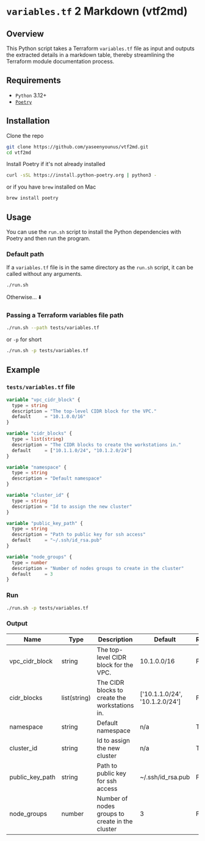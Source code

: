 # `variables.tf` 2 Markdown (vtf2md)

## Overview

This Python script takes a Terraform `variables.tf` file as input and outputs the extracted details in a markdown table, thereby streamlining the Terraform module documentation process.

## Requirements

- `Python` 3.12+
- [`Poetry`](https://python-poetry.org/docs/#installation)

## Installation

Clone the repo

```sh
git clone https://github.com/yaseenyounus/vtf2md.git
cd vtf2md
```

Install Poetry if it's not already installed

```sh
curl -sSL https://install.python-poetry.org | python3 -
```

or if you have `brew` installed on Mac

```sh
brew install poetry
```

## Usage

You can use the `run.sh` script to install the Python dependencies with Poetry and then run the program.

### Default path

If a `variables.tf` file is in the same directory as the `run.sh` script, it can be called without any arguments.

```sh
./run.sh
```

Otherwise... ⬇️

### Passing a Terraform variables file path

```sh
./run.sh --path tests/variables.tf
```

or `-p` for short

```sh
./run.sh -p tests/variables.tf
```

## Example

### `tests/variables.tf` file

```terraform
variable "vpc_cidr_block" {
  type = string
  description = "The top-level CIDR block for the VPC."
  default     = "10.1.0.0/16"
}

variable "cidr_blocks" {
  type = list(string)
  description = "The CIDR blocks to create the workstations in."
  default     = ["10.1.1.0/24", "10.1.2.0/24"]
}

variable "namespace" {
  type = string
  description = "Default namespace"
}

variable "cluster_id" {
  type = string
  description = "Id to assign the new cluster"
}

variable "public_key_path" {
  type = string
  description = "Path to public key for ssh access"
  default     = "~/.ssh/id_rsa.pub"
}

variable "node_groups" {
  type = number
  description = "Number of nodes groups to create in the cluster"
  default     = 3
}
```

### Run

```sh
./run.sh -p tests/variables.tf
```

### Output

| Name            | Type         | Description                                     | Default                        | Required |
| --------------- | ------------ | ----------------------------------------------- | ------------------------------ | -------- |
| vpc_cidr_block  | string       | The top-level CIDR block for the VPC.           | 10.1.0.0/16                    | False    |
| cidr_blocks     | list(string) | The CIDR blocks to create the workstations in.  | ['10.1.1.0/24', '10.1.2.0/24'] | False    |
| namespace       | string       | Default namespace                               | n/a                            | True     |
| cluster_id      | string       | Id to assign the new cluster                    | n/a                            | True     |
| public_key_path | string       | Path to public key for ssh access               | ~/.ssh/id_rsa.pub              | False    |
| node_groups     | number       | Number of nodes groups to create in the cluster | 3                              | False    |
